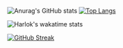 ![Anurag's GitHub stats](https://github-readme-stats.vercel.app/api?username=metolone-xyz&show_icons=true&show_icons=true&count_private=true&theme=neon&hide=contribs,prs)
[![Top Langs](https://github-readme-stats.vercel.app/api/top-langs/?username=metolone-xyz&layout=compact&theme=neon)](https://github.com/anuraghazra/github-readme-stats)

![Harlok's wakatime stats](https://github-readme-stats.vercel.app/api/wakatime?username=metolone-xyz\&layout=compact&synthwave&theme=neon)

[![GitHub Streak](http://github-readme-streak-stats.herokuapp.com?user=metolone-xyz&theme=neon&border_radius=5&date_format=n%2Fj%5B%2FY%5D)](https://git.io/streak-stats)
